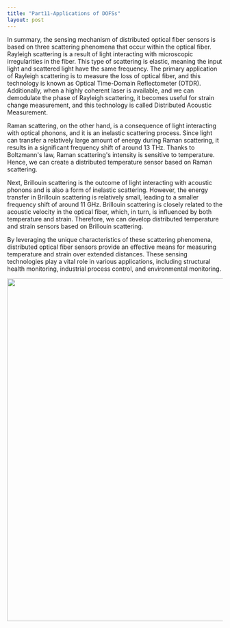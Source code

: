 ```yaml
---
title: "Part11-Applications of DOFSs"
layout: post
---
```

In summary, the sensing mechanism of distributed optical fiber sensors is based on three scattering phenomena that occur within the optical fiber. Rayleigh scattering is a result of light interacting with microscopic irregularities in the fiber. This type of scattering is elastic, meaning the input light and scattered light have the same frequency. The primary application of Rayleigh scattering is to measure the loss of optical fiber, and this technology is known as Optical Time-Domain Reflectometer (OTDR). Additionally, when a highly coherent laser is available, and we can demodulate the phase of Rayleigh scattering, it becomes useful for strain change measurement, and this technology is called Distributed Acoustic Measurement.

Raman scattering, on the other hand, is a consequence of light interacting with optical phonons, and it is an inelastic scattering process. Since light can transfer a relatively large amount of energy during Raman scattering, it results in a significant frequency shift of around 13 THz. Thanks to Boltzmann's law, Raman scattering's intensity is sensitive to temperature. Hence, we can create a distributed temperature sensor based on Raman scattering.

Next, Brillouin scattering is the outcome of light interacting with acoustic phonons and is also a form of inelastic scattering. However, the energy transfer in Brillouin scattering is relatively small, leading to a smaller frequency shift of around 11 GHz. Brillouin scattering is closely related to the acoustic velocity in the optical fiber, which, in turn, is influenced by both temperature and strain. Therefore, we can develop distributed temperature and strain sensors based on Brillouin scattering.

By leveraging the unique characteristics of these scattering phenomena, distributed optical fiber sensors provide an effective means for measuring temperature and strain over extended distances. These sensing technologies play a vital role in various applications, including structural health monitoring, industrial process control, and environmental monitoring.

<div align="center">
<a href="url"><img src="https://raw.githubusercontent.com/haleywuhuan/profile/master/assets/blog11_fig1.jpg" align="center" width="800"></a>
</div>

